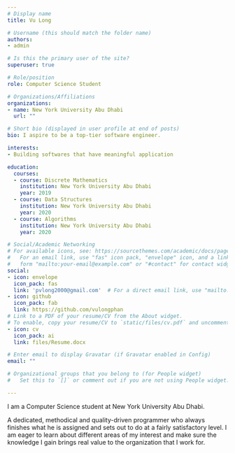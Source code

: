```yaml
---
# Display name
title: Vu Long

# Username (this should match the folder name)
authors:
- admin

# Is this the primary user of the site?
superuser: true

# Role/position
role: Computer Science Student

# Organizations/Affiliations
organizations:
- name: New York University Abu Dhabi
  url: ""

# Short bio (displayed in user profile at end of posts)
bio: I aspire to be a top-tier software engineer.

interests:
- Building softwares that have meaningful application 

education:
  courses:
  - course: Discrete Mathematics
    institution: New York University Abu Dhabi
    year: 2019
  - course: Data Structures
    institution: New York University Abu Dhabi
    year: 2020
  - course: Algorithms
    institution: New York University Abu Dhabi
    year: 2020

# Social/Academic Networking
# For available icons, see: https://sourcethemes.com/academic/docs/page-builder/#icons
#   For an email link, use "fas" icon pack, "envelope" icon, and a link in the
#   form "mailto:your-email@example.com" or "#contact" for contact widget.
social:
- icon: envelope
  icon_pack: fas
  link: 'pvlong2000@gmail.com'  # For a direct email link, use "mailto:test@example.org".
- icon: github
  icon_pack: fab
  link: https://github.com/vulongphan
# Link to a PDF of your resume/CV from the About widget.
# To enable, copy your resume/CV to `static/files/cv.pdf` and uncomment the lines below.
- icon: cv
  icon_pack: ai
  link: files/Resume.docx

# Enter email to display Gravatar (if Gravatar enabled in Config)
email: ""

# Organizational groups that you belong to (for People widget)
#   Set this to `[]` or comment out if you are not using People widget.

---
```


I am a Computer Science student at New York University Abu Dhabi. 

A dedicated, methodical and quality-driven programmer who always finishes what he is assigned and sets out to do at a fairly satisfactory level. I am eager to learn about different areas of my interest and make sure the knowledge I gain brings real value to the organization that I work for.
